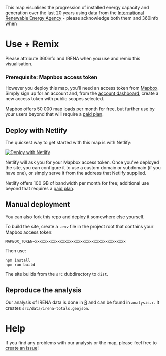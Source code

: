 
This map visualises the progression of installed energy capacity and generation over the last 20 years using data from the [International Renewable Energy Agency](https://www.irena.org/Statistics/View-Data-by-Topic/Capacity-and-Generation/Statistics-Time-Series) - please acknowledge both them and 360info when 

# Use + Remix

Please attribute 360info and IRENA when you use and remix this visualisation.

### Prerequisite: Mapnbox access token

However you deploy this map, you'll need an access token from [Mapbox](https://www.mapbox.com). Simply sign up for an account and, from the [account dashboard](https://account.mapbox.com), create a new access token with public scopes selected.

Mapbox offers 50 000 map loads per month for free, but further use by your users beyond that will require a [paid plan](https://www.mapbox.com/pricing/#maploads).

## Deploy with Netlify

The quickest way to get started with this map is with Netlify:

[![Deploy with Netlify](https://www.netlify.com/img/deploy/button.svg)](https://app.netlify.com/start/deploy?repository=https://github.com/jimjam-slam/report-energy-transition)

Netlify will ask you for your Mapbox access token. Once you've deployed the site, you can configure it to use a custom domain or subdomain (if you have one), or simply serve it from the address that Netlify supplied.

Netlify offers 100 GB of bandwidth per month for free; additional use beyond that requires a [paid plan](https://www.netlify.com/pricing).

## Manual deployment

You can also fork this repo and deploy it somewhere else yourself.

To build the site, create a `.env` file in the project root that contains your Mapbox access token:

```
MAPBOX_TOKEN=xxxxxxxxxxxxxxxxxxxxxxxxxxxxxxxxxxxxxxxx
```

Then use:

```shell
npm install
npm run build
```

The site builds from the `src` dubdirectory to `dist`.

## Reproduce the analysis

Our analysis of IRENA data is done in [R](http://r-project.org) and can be found in `analysis.r`. It creates `src/data/irena-totals.geojson`.

# Help

If you find any problems with our analysis or the map, please feel free to [create an issue](https://github.com/jimjam-slam/report-energy-transition/issues/new)!

